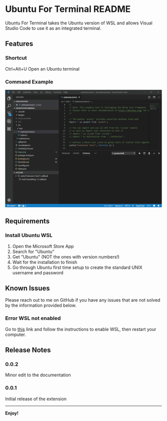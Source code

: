 # Ubuntu For Terminal README

Ubuntu For Terminal takes the Ubuntu version of WSL and allows Visual Studio Code to use it as an integrated terminal.

## Features

### Shortcut
Ctrl+Alt+U  Open an Ubuntu terminal

### Command Example
![Example](images/example.gif)

## Requirements

### Install Ubuntu WSL
1. Open the Microsoft Store App
2. Search for "Ubuntu"
3. Get "Ubuntu" (NOT the ones with version numbers!)
4. Wait for the installation to finish
5. Go through Ubuntu first time setup to create the standard UNIX username and password

## Known Issues

Please reach out to me on GitHub if you have any issues that are not solved by the information provided below.

### Error WSL not enabled
Go to [this](https://docs.microsoft.com/en-us/windows/wsl/install-win10#troubleshooting) link and follow the instructions to enable WSL, then restart your computer.

## Release Notes

### 0.0.2

Minor edit to the documentation

### 0.0.1

Initial release of the extension

-----------------------------------------------------------------------------------------------------------

**Enjoy!**
